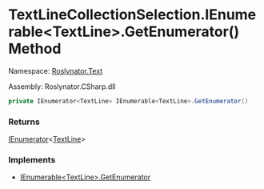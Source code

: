# TextLineCollectionSelection\.IEnumerable\<TextLine>\.GetEnumerator\(\) Method

Namespace: [Roslynator.Text](../../README.md)

Assembly: Roslynator\.CSharp\.dll

```csharp
private IEnumerator<TextLine> IEnumerable<TextLine>.GetEnumerator()
```

### Returns

[IEnumerator](https://docs.microsoft.com/en-us/dotnet/api/system.collections.generic.ienumerator-1)\<[TextLine](https://docs.microsoft.com/en-us/dotnet/api/microsoft.codeanalysis.text.textline)>

### Implements

* [IEnumerable\<TextLine>.GetEnumerator](https://docs.microsoft.com/en-us/dotnet/api/system.collections.generic.ienumerable-1.getenumerator)
